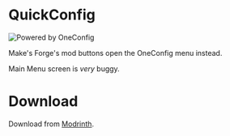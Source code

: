 # QuickConfig

![Powered by OneConfig](https://polyfrost.org/img/cozy_vector.svg)

Make's Forge's mod buttons open the OneConfig menu instead.

Main Menu screen is *very* buggy.

# Download

Download from [Modrinth](https://modrinth.com/mod/quickconfig).
